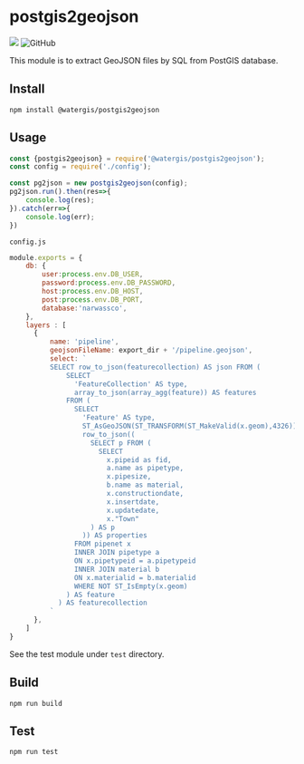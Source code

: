 # postgis2geojson
![](https://github.com/watergis/postgis2geojson/workflows/Node.js%20Package/badge.svg)
![GitHub](https://img.shields.io/github/license/watergis/postgis2geojson)

This module is to extract GeoJSON files by SQL from PostGIS database.

## Install

```
npm install @watergis/postgis2geojson
```

## Usage

```js
const {postgis2geojson} = require('@watergis/postgis2geojson');
const config = require('./config');

const pg2json = new postgis2geojson(config);
pg2json.run().then(res=>{
    console.log(res);
}).catch(err=>{
    console.log(err);
})
```

`config.js`
```js
module.exports = {
    db: {
        user:process.env.DB_USER,
        password:process.env.DB_PASSWORD,
        host:process.env.DB_HOST,
        post:process.env.DB_PORT,
        database:'narwassco',
    },
    layers : [
      {
          name: 'pipeline',
          geojsonFileName: export_dir + '/pipeline.geojson',
          select: `
          SELECT row_to_json(featurecollection) AS json FROM (
              SELECT
                'FeatureCollection' AS type,
                array_to_json(array_agg(feature)) AS features
              FROM (
                SELECT
                  'Feature' AS type,
                  ST_AsGeoJSON(ST_TRANSFORM(ST_MakeValid(x.geom),4326))::json AS geometry,
                  row_to_json((
                    SELECT p FROM (
                      SELECT
                        x.pipeid as fid,
                        a.name as pipetype,
                        x.pipesize,
                        b.name as material,
                        x.constructiondate,
                        x.insertdate,
                        x.updatedate,
                        x."Town"
                    ) AS p
                  )) AS properties
                FROM pipenet x
                INNER JOIN pipetype a
                ON x.pipetypeid = a.pipetypeid
                INNER JOIN material b
                ON x.materialid = b.materialid
                WHERE NOT ST_IsEmpty(x.geom)
              ) AS feature
            ) AS featurecollection
          `
      },
    ]
}
```

See the test module under `test` directory.

## Build

```
npm run build
```

## Test

```
npm run test
```
